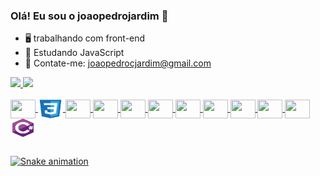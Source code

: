 ### Olá! Eu sou o joaopedrojardim 👋

- 🖥 trabalhando com front-end
- 📱 Estudando JavaScript
- 💬 Contate-me: joaopedrocjardim@gmail.com 

<div>
  <a href="https://beacons.ai/joaopedrojardim">
  <img height="180em" src="https://github-readme-stats.vercel.app/api?username=joaopedrojardim&show_icons=true&theme=dracula&include_all_commits=true&count_private=true"/>
  <img height="180em" src="https://github-readme-stats.vercel.app/api/top-langs/?username=joaopedrojardim&layout=compact&langs_count=16&theme=dracula"/>
</div>

  
 <div style="display: inline_block"><br>
  <img align="center"  height="30" width="40" src="https://cdn.jsdelivr.net/gh/devicons/devicon/icons/html5/html5-original.svg" />
  <img align="center"  height="30" width="40" src="https://raw.githubusercontent.com/devicons/devicon/master/icons/css3/css3-original.svg">
  <img align="center"  height="30" width="40" src="https://cdn.jsdelivr.net/gh/devicons/devicon/icons/javascript/javascript-plain.svg" />
  <img align="center"  height="30" width="40" src="https://cdn.jsdelivr.net/gh/devicons/devicon/icons/angularjs/angularjs-plain.svg" /> 
  <img align="center"  height="30" width="40" src="https://cdn.jsdelivr.net/gh/devicons/devicon/icons/bootstrap/bootstrap-original.svg" />
  <img align="center"  height="30" width="40" src="https://cdn.jsdelivr.net/gh/devicons/devicon/icons/nodejs/nodejs-original.svg" />
  <img align="center"  height="30" width="40" src="https://cdn.jsdelivr.net/gh/devicons/devicon/icons/ionic/ionic-original.svg" />
  <img align="center"  height="30" width="40" src="https://cdn.jsdelivr.net/gh/devicons/devicon/icons/php/php-plain.svg" />
  <img align="center"  height="30" width="40" src="https://cdn.jsdelivr.net/gh/devicons/devicon/icons/gitlab/gitlab-original.svg" />
  <img align="center"  height="30" width="40" src="https://cdn.jsdelivr.net/gh/devicons/devicon/icons/git/git-plain.svg" />  
  <img align="center"  height="30" width="40" src="https://cdn.jsdelivr.net/gh/devicons/devicon/icons/mysql/mysql-original.svg" />
  <img align="center" height="30" width="40" src="https://raw.githubusercontent.com/devicons/devicon/master/icons/csharp/csharp-original.svg">
</div>
  
 ## 
![Snake animation](https://github.com/joaopedrojardim/joaopedrojardim/blob/output/github-contribution-grid-snake.svg)

